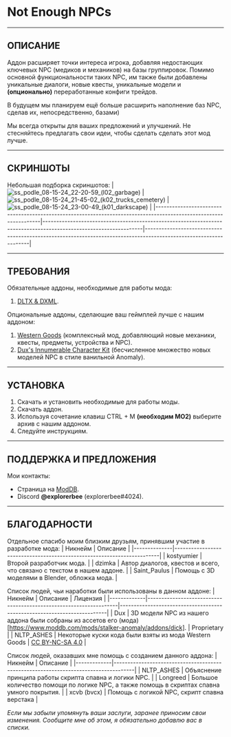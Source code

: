 # Not Enough NPCs

---

## ОПИСАНИЕ

Аддон расширяет точки интереса игрока, добавляя недостающих ключевых NPC (медиков и механиков) на базы группировок. Помимо основной функциональности таких NPC, им также были добавлены уникальные диалоги, новые квесты, уникальные модели и **(опционально)** переработанные конфиги трейдов.

В будущем мы планируем ещё больше расширить наполнение баз NPC, сделав их, непосредственно, базами)

Мы всегда открыты для ваших предложений и улучшений. Не стесняйтесь предлагать свои идеи, чтобы сделать сделать этот мод лучше.

---

## СКРИНШОТЫ

Небольшая подборка скриншотов:
| ![ss_podle_08-15-24_22-20-59_(l02_garbage)](https://github.com/user-attachments/assets/0a710c50-13fd-4a26-bcdc-ea75775979a8) | ![ss_podle_08-15-24_21-45-02_(k02_trucks_cemetery)](https://github.com/user-attachments/assets/883df7ce-f925-4b75-a632-2b8360bea296) | ![ss_podle_08-15-24_23-00-49_(k01_darkscape)](https://github.com/user-attachments/assets/3da275d0-1e21-4a02-8d52-63da76593e5b) |
|------------------------------------------------------------------------------------------------------------------|------------------------------------------------------------------------------------------------------------------|------------------------------------------------------------------------------------------------------------------|

---

## ТРЕБОВАНИЯ

Обязательные аддоны, необходимые для работы мода:
1. [DLTX & DXML](https://github.com/themrdemonized/STALKER-Anomaly-modded-exes).

Опциональные аддоны, сделающие ваш геймплей лучше с нашим аддоном:
1. [Western Goods](https://www.moddb.com/mods/stalker-anomaly/addons/western-goods) (комплексный мод, добавляющий новые механики, квесты, предметы, устройства и NPC).
2. [Dux's Innumerable Character Kit](https://www.moddb.com/mods/stalker-anomaly/addons/dick) (бесчисленное множество новых моделей NPC в стиле ванильной Anomaly).

--- 

## УСТАНОВКА

1. Скачать и установить необходимые для работы моды.
2. Скачать аддон.
3. Используя сочетание клавиш CTRL + M **(необходим МО2)** выберите архив с нашим аддоном.
4. Следуйте инструкциям.

---

## ПОДДЕРЖКА И ПРЕДЛОЖЕНИЯ

Мои контакты:
- Страница на [ModDB](https://www.moddb.com/members/explorerbee).
- Discord **@explorerbee** (explorerbee#4024).

---

## БЛАГОДАРНОСТИ

Отдельное спасибо моим близким друзьям, принявшим участие в разработке мода:
| Никнейм      | Описание                                                               |
|--------------|------------------------------------------------------------------------|
| kostyumier   | Второй разработчик мода.                                               |
| dzimka       | Автор диалогов, квестов и всего, что связано с текстом в нашем аддоне. |
| Saint_Paulus | Помощь с 3D моделями в Blender, обложка мода.                          |

Список людей, чьи наработки были использованы в данном аддоне:
| Никнейм     | Описание                                                          | Лицензия                                                                |
|-------------|-------------------------------------------------------------------|-------------------------------------------------------------------------|
| Dux         | 3D модели NPC из нашего аддона были собраны из ассетов его (мода)[https://www.moddb.com/mods/stalker-anomaly/addons/dick].  | Proprietary                                                                       |
| NLTP_ASHES  | Некоторые куски кода были взяты из мода Western Goods             | [CC BY-NC-SA 4.0](https://creativecommons.org/licenses/by-nc-sa/4.0/)   |

Список людей, оказавших мне помощь с созданием данного аддона:
| Никнейм     | Описание                                                                            |
|-------------|-------------------------------------------------------------------------------------|
| NLTP_ASHES  | Объяснение принципа работы скрипта спавна и логики NPC.                             |
| Longreed    | Большое количество помощи по логике NPC, а также помощь в скриптах спавна умного покрытия. |
| xcvb (bvcx) | Помощь с логикой NPC, скрипт спавна верстака                                        |

*Если мы забыли упомянуть ваши заслуги, заранее приносим свои изменения. Сообщите мне об этом, я обязательно добавлю вас в списки.*
